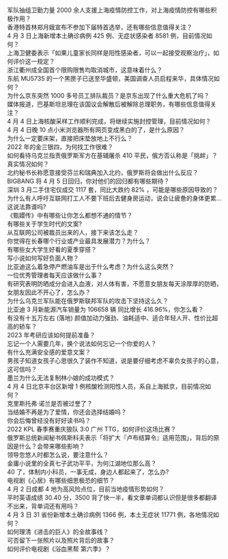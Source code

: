军队抽组卫勤力量 2000 余人支援上海疫情防控工作，对上海疫情防控有哪些积极作用？  
香港特首林郑月娥宣布不参加下届特首选举，还有哪些信息值得关注？  
4 月 3 日上海新增本土确诊病例 425 例、无症状感染者 8581 例，目前情况如何？  
上海卫健委表示「如果儿童家长同样是阳性感染者，可以一起接受观察治疗」，如何评价这一规定？  
浙江衢州成全国首个限购限售均取消城市，这意味着什么？  
东航 MU5735 的一个黑匣子已送至华盛顿，美国调查人员启程来华，具体情况如何？  
为什么京东突然 1000 多号员工排队裁员？是京东出现了什么重大危机了吗？  
媒体报道，巴基斯坦总理在该国议会解散后被解除总理职务，有哪些信息值得关注？  
4 月 4 日上海核酸采样工作顺利完成，将继续实施封控管理，目前情况如何？  
4 月 4 日晚 10 点小米浏览器所有网页变成黑白的了，是什么原因？  
为什么一定要床架，直接把床垫放地上不行么？  
2022 年的金三银四，为何找工作很难？  
如何看待乌克兰指责俄罗斯军方在基辅屠杀 410 平民，俄方否认称是「挑衅」？真实情况如何？  
北约秘书长称愿意接受芬兰和瑞典加入北约，俄罗斯将会做出什么反应？  
BIGBANG 将 4 月 5 日回归，你对他们的回归都有哪些期待？  
深圳 3 月二手住宅仅成交 1117 套，同比大跌约 82% ，可能是哪些原因导致的？  
为什么有人呼吁互联网打工人不要下班后去健身房运动，说会让疲惫的身体更累…这说法靠谱吗?  
《甄嬛传》中有哪些让你怎么都想不通的情节？  
有哪些关于学生时代的文案?  
从互联网公司被裁员出来的人，接下来该怎么走？  
你觉得在长春哪个行业或产业最具发展潜力？为什么？  
有哪些女大学生好看的夏季穿搭？  
写小说如何写好负面人物？  
比亚迪这么着急停产燃油车是出于什么考虑？为什么这么突然？  
一位优秀管理者每天应该做什么事？  
有研究表明防晒成分会进入血液，对人体有害，不愿意女朋友每天涂厚厚的防晒，女朋友因此不开心了，怎么办？  
为什么乌克兰军队能在俄罗斯联邦军队的攻击下坚持这么久？  
比亚迪 3 月新能源汽车销量为 106658 辆 同比增长 416.96%，你怎么看？  
有没有十五万左右 (落地) 颜值加动力强劲、油耗适中、适合年轻人开、性价比超高的轿车？  
2023 年考研应该如何提前准备？  
忘记一个人需要几年，换个说法如何忘记一个你爱的人？  
有什么充满安全感的爱意文案？  
男孩子知道女孩子心思很久了装作不知道，说是要仔细考虑不辜负女孩子的心意，这可信吗？  
墨兰为什么无法复制林小娘的成功模式？  
4 月 4 日北京丰台区新增 1 例核酸检测阳性人员，系自上海抵京，目前情况如何？  
克里斯托弗·诺兰是否被过誉了？  
当结婚不再是为了爱情，你还会选择结婚吗？  
你会后悔曾经没有好好读书吗？  
2022 KPL 春季赛重庆狼队 3:0 广州 TTG，如何评价这场比赛？  
俄罗斯总统新闻秘书佩斯科夫表示「将扩大『卢布结算令』适用范围」，背后的原因是什么？会带来哪些影响？  
领导忽悠人时都怎么说，要注意什么？  
金庸小说里的全真七子武功平平，为何江湖地位那么高？  
40 了，体制内小科员，一事无成，身边人都起来了，怎么办?  
电视剧《心居》有哪些细思极恐的细节？  
4 月 2 日成都 4 地为高风险点位，目前当地疫情形势如何？  
平时英语成绩 30.40 分，3500 背了快一半，看文章单词都认识但是很多都翻译不出来，背单词还有用吗？  
4 月 3 日 31 省份新增本土确诊病例 1366 例，本土无症状 11771 例，各地情况如何？  
如何理清《进击的巨人》的全故事线？  
可否留下一张照片以及照片背后的故事？  
如何评价电视剧《浴血黑帮 第六季》？  
